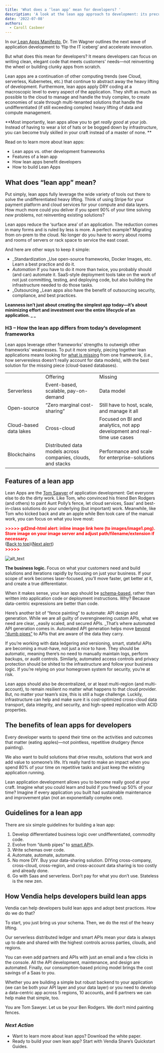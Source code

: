 ```yaml
---
title: 'What does a ‘lean app’ mean for developers? '
description: 'A look at the lean app approach to development: its precursors, its basic rules, and how it helps developers to spend more time on creating amazing code.'
date: '2022-07-08'
authors:
  - Caroll Casbeer
---
```


In our[ Lean Apps Manifesto](vendia.net/blog/lean-apps), Dr. Tim Wagner outlines the next wave of application development to ‘flip the IT iceberg’ and accelerate innovation. 

But what does this mean for developers? It means developers can focus on writing clean, elegant code that meets customers' needs—not reinventing the wheel or building clunky apps from scratch. 

Lean apps are a continuation of other computing trends (see Cloud, serverless, Kubernetes, etc.) that continue to abstract away the heavy lifting of development. Furthermore, lean apps apply DRY coding at a macroscopic level to every aspect of the application. They shift as much as possible to the cloud to manage and handle the truly complex, to create economies of scale through multi-tenanted solutions that handle the undifferentiated (if still exceeding complex) heavy lifting of data and compute management. 

**Most importantly, lean apps allow you to get _really good_ at your job. Instead of having to wear a lot of hats or be bogged down by infrastructure, you can become truly skilled in your craft instead of a master of none. **

Read on to learn more about lean apps:



* Lean apps vs. other development frameworks 
* Features of a lean app 
* How lean apps benefit developers
* How to build Lean Apps 


## What does “lean app” mean?

Put simply, lean apps fully leverage the wide variety of tools out there to solve the undifferentiated heavy lifting. Think of using Stripe for your payment platform and cloud services for your compute and data layers. How much more could you deliver if you spent 90% of your time solving _new_ problems, not reinventing existing solutions?

Lean apps reduce the ‘surface area’ of an application. The reduction comes in many forms and is ruled by less is more. A perfect example? Migrating from on-prem to the cloud. No longer do you have to worry about rooms and rooms of servers or rack space to service the east coast. 

And here are other ways to keep it simple:



* _Standardization _Use open-source frameworks, Docker Images, etc. Learn a best practice and do it. 
* _Automation_ If you have to do it more than twice, you probably should (and can) automate it. SaaS-style deployment tools take on the work of not just committing, testing, and deploying code, but also building the infrastructure needed to do those tasks. 
* _Outsourcing _Lean apps also have the benefit of outsourcing security, compliance, and best practices.

**Leanness isn’t just about creating the simplest app today—it’s about minimizing effort and investment over the entire lifecycle of an application. _ _**


### H3 – How the lean app differs from today’s development frameworks

Lean apps leverage other frameworks’ strengths to outweigh other frameworks’ weaknesses. To put it more simply, piecing together lean applications means looking for [what is missing](https://www.vendia.net/blog/lean-app-part-3) from one framework, (i.e., how serveresless doesn’t really account for data models), with the best solution for the missing piece (cloud-based databases). 


<table>
  <tr>
   <td>
   </td>
   <td>Offering
   </td>
   <td>Missing
   </td>
  </tr>
  <tr>
   <td>Serverless
   </td>
   <td>Event-based, scalable, pay-on-demand
   </td>
   <td>Data model
   </td>
  </tr>
  <tr>
   <td>Open-source
   </td>
   <td>“Zero marginal cost-sharing”
   </td>
   <td>Still have to host, scale, and manage it all
   </td>
  </tr>
  <tr>
   <td>Cloud-based data lakes
   </td>
   <td>Cross-cloud
   </td>
   <td>Focused on BI and analytics, not app development and real-time use cases
   </td>
  </tr>
  <tr>
   <td>Blockchains
   </td>
   <td>Distributed data models across companies, clouds, and stacks
   </td>
   <td>Performance and scale for enterprise-solutions
   </td>
  </tr>
</table>



## Features of a lean app

Lean Apps are the [Tom Sawyer](https://medium.com/@thenthgen/the-most-important-life-lesson-from-tom-sawyer-e92f86f6afb3) of application development: Get everyone else to do the dirty work. Like Tom, who convinced his friend Ben Rodgers (and others) to paint Aunt Polly’s fence, let cloud services, Saas’ and best-in-class solutions do your underlying (but important) work. Meanwhile, like Tom who kicked back and ate an apple while Ben took care of the manual work, you can focus on what you love most: 



<p id="gdcalert1" ><span style="color: red; font-weight: bold">>>>>>  gd2md-html alert: inline image link here (to images/image1.png). Store image on your image server and adjust path/filename/extension if necessary. </span><br>(<a href="#">Back to top</a>)(<a href="#gdcalert2">Next alert</a>)<br><span style="color: red; font-weight: bold">>>>>> </span></p>


![alt_text](images/image1.png "image_tooltip")


**The business logic.** Focus on what your customers need and build solutions and iterations rapidly by focusing on just your business. If your scope of work becomes laser-focused, you’ll move faster, get better at it, and create a true differentiator.

When it makes sense, your lean app should be [schema-based](https://www.vendia.net/blog/schema-evolution), rather than written into application code or deployment instructions. Why? Because data-centric expressions are better than code. 

Here’s another bit of “fence painting” to automate: API design and generation. While we are all guilty of overengineering custom APIs, what we need are clear, _easily scaled, and secured APIs. _That’s where automated API generation comes in. Automated API generation helps move [beyond “dumb pipes”](https://www.vendia.net/blog/smart-apis) to APIs that are aware of the data they carry. 

If you’re working with data ledgering and versioning, smart, stateful APIs are becoming a must-have, not just a nice to have. They should be automatic, meaning there’s no need to manually maintain logs, perform backups, or audit controls. Similarly, automated access controls and privacy protection should be shited to the infrastructure and follow your business logic. If you’re relying on your homegrown system for security, you’re at risk. 

Lean apps should also be decentralized, or at least multi-region (and multi-account), to remain resilient no matter what happens to that cloud provider. But, no matter your team’s size, this is still a huge challenge. Luckily, infrastructure can help and make sure it is cost-optimized cross-cloud data transport, data integrity, and security, and high-speed replication with ACID properties.


## The benefits of lean apps for developers

Every developer wants to spend their time on the activities and outcomes that matter (eating apples)—not pointless, repetitive drudgery (fence painting). 

We also want to build solutions that drive results, solutions that work and add value to someone’s life. It’s really hard to make an impact when you spend 80% of your time on repetitive tasks and just keep the existing application running. 

Lean application development allows you to become really good at your craft. Imagine what you could learn and build if you freed up 50% of your time? Imagine if every application you built had sustainable maintenance and improvement plan (not an exponentially complex one).


## Guidelines for a lean app

There are six simple guidelines for building a lean app: 

1. Develop differentiated business logic over undifferentiated, commodity code.
2. Evolve from “dumb pipes” to [smart API](https://www.vendia.net/blog/smart-apis)s.
3. Write schemas over code.
4. Automate, automate, automate.
5. No more DIY. Buy your data-sharing solution. DIYing cross-company, cross-cloud, cross-region, and cross-account data sharing is too costly and already done. 
6. Go with Saas and serverless. Don’t pay for what you don’t use. Stateless is the new zen. 


## How Vendia helps developers build lean apps

Vendia can help developers build lean apps and adopt best practices. How do we do that?

To start, you just bring us your schema. Then, we do the rest of the heavy lifting. 

Our serverless distributed ledger and smart APIs mean your data is always up to date and shared with the highest controls across parties, clouds, and regions.

You can even add partners and APIs with just an email and a few clicks in the console. All the API development, maintenance, and design are automated. Finally, our consumption-based pricing model brings the cost savings of a Saas to you.

Whether you are building a simple but robust backend to your application (we can be both your API layer and your data layer) or you need to develop a data-centric app across 5 regions, 10 accounts, and 6 partners we can help make that simple, too. 

You are Tom Sawyer. Let us be your Ben Rodgers. We don’t mind painting fences.


### *Next Action*



* Want to learn more about lean apps? Download the white paper. 
* Ready to build your own lean app? Start with Vendia Share’s Quickstart Guides.
